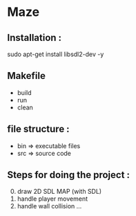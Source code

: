 # Maze 

## Installation : 
sudo apt-get install libsdl2-dev -y

## Makefile
- build
- run
- clean

## file structure : 
- bin => executable files
- src => source code

## Steps for doing the project : 
0) draw 2D SDL MAP (with SDL)
1) handle player movement
2) handle wall collision
...
